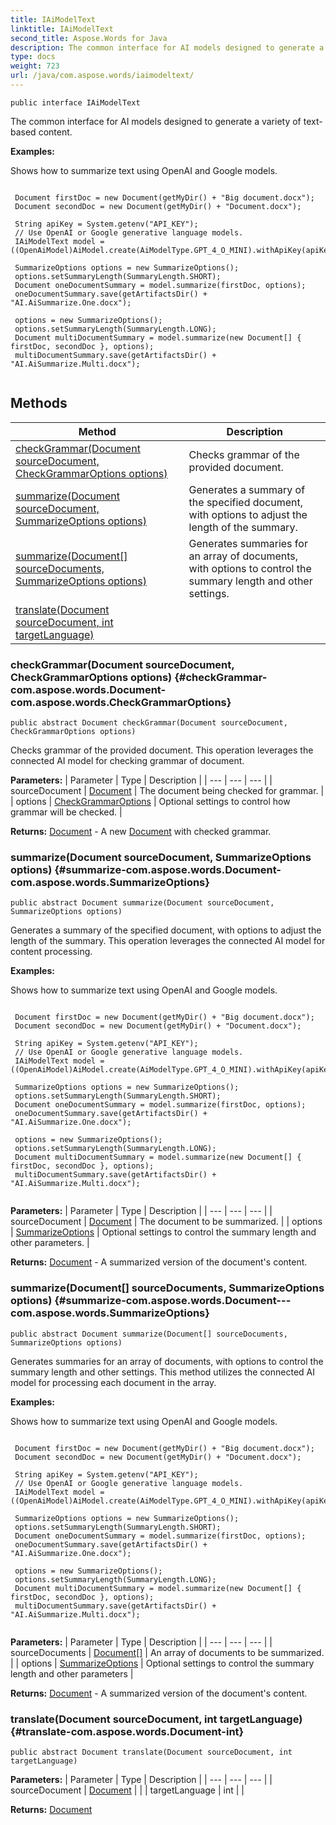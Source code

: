 ```yaml
---
title: IAiModelText
linktitle: IAiModelText
second_title: Aspose.Words for Java
description: The common interface for AI models designed to generate a variety of text-based content in Java.
type: docs
weight: 723
url: /java/com.aspose.words/iaimodeltext/
---
```

```
public interface IAiModelText
```

The common interface for AI models designed to generate a variety of text-based content.

 **Examples:** 

Shows how to summarize text using OpenAI and Google models.

```

 Document firstDoc = new Document(getMyDir() + "Big document.docx");
 Document secondDoc = new Document(getMyDir() + "Document.docx");

 String apiKey = System.getenv("API_KEY");
 // Use OpenAI or Google generative language models.
 IAiModelText model = ((OpenAiModel)AiModel.create(AiModelType.GPT_4_O_MINI).withApiKey(apiKey)).withOrganization("Organization").withProject("Project");

 SummarizeOptions options = new SummarizeOptions();
 options.setSummaryLength(SummaryLength.SHORT);
 Document oneDocumentSummary = model.summarize(firstDoc, options);
 oneDocumentSummary.save(getArtifactsDir() + "AI.AiSummarize.One.docx");

 options = new SummarizeOptions();
 options.setSummaryLength(SummaryLength.LONG);
 Document multiDocumentSummary = model.summarize(new Document[] { firstDoc, secondDoc }, options);
 multiDocumentSummary.save(getArtifactsDir() + "AI.AiSummarize.Multi.docx");
 
```
## Methods

| Method | Description |
| --- | --- |
| [checkGrammar(Document sourceDocument, CheckGrammarOptions options)](#checkGrammar-com.aspose.words.Document-com.aspose.words.CheckGrammarOptions) | Checks grammar of the provided document. |
| [summarize(Document sourceDocument, SummarizeOptions options)](#summarize-com.aspose.words.Document-com.aspose.words.SummarizeOptions) | Generates a summary of the specified document, with options to adjust the length of the summary. |
| [summarize(Document[] sourceDocuments, SummarizeOptions options)](#summarize-com.aspose.words.Document---com.aspose.words.SummarizeOptions) | Generates summaries for an array of documents, with options to control the summary length and other settings. |
| [translate(Document sourceDocument, int targetLanguage)](#translate-com.aspose.words.Document-int) |  |
### checkGrammar(Document sourceDocument, CheckGrammarOptions options) {#checkGrammar-com.aspose.words.Document-com.aspose.words.CheckGrammarOptions}
```
public abstract Document checkGrammar(Document sourceDocument, CheckGrammarOptions options)
```


Checks grammar of the provided document. This operation leverages the connected AI model for checking grammar of document.

**Parameters:**
| Parameter | Type | Description |
| --- | --- | --- |
| sourceDocument | [Document](../../com.aspose.words/document/) | The document being checked for grammar. |
| options | [CheckGrammarOptions](../../com.aspose.words/checkgrammaroptions/) | Optional settings to control how grammar will be checked. |

**Returns:**
[Document](../../com.aspose.words/document/) - A new [Document](../../com.aspose.words/document/) with checked grammar.
### summarize(Document sourceDocument, SummarizeOptions options) {#summarize-com.aspose.words.Document-com.aspose.words.SummarizeOptions}
```
public abstract Document summarize(Document sourceDocument, SummarizeOptions options)
```


Generates a summary of the specified document, with options to adjust the length of the summary. This operation leverages the connected AI model for content processing.

 **Examples:** 

Shows how to summarize text using OpenAI and Google models.

```

 Document firstDoc = new Document(getMyDir() + "Big document.docx");
 Document secondDoc = new Document(getMyDir() + "Document.docx");

 String apiKey = System.getenv("API_KEY");
 // Use OpenAI or Google generative language models.
 IAiModelText model = ((OpenAiModel)AiModel.create(AiModelType.GPT_4_O_MINI).withApiKey(apiKey)).withOrganization("Organization").withProject("Project");

 SummarizeOptions options = new SummarizeOptions();
 options.setSummaryLength(SummaryLength.SHORT);
 Document oneDocumentSummary = model.summarize(firstDoc, options);
 oneDocumentSummary.save(getArtifactsDir() + "AI.AiSummarize.One.docx");

 options = new SummarizeOptions();
 options.setSummaryLength(SummaryLength.LONG);
 Document multiDocumentSummary = model.summarize(new Document[] { firstDoc, secondDoc }, options);
 multiDocumentSummary.save(getArtifactsDir() + "AI.AiSummarize.Multi.docx");
 
```

**Parameters:**
| Parameter | Type | Description |
| --- | --- | --- |
| sourceDocument | [Document](../../com.aspose.words/document/) | The document to be summarized. |
| options | [SummarizeOptions](../../com.aspose.words/summarizeoptions/) | Optional settings to control the summary length and other parameters. |

**Returns:**
[Document](../../com.aspose.words/document/) - A summarized version of the document's content.
### summarize(Document[] sourceDocuments, SummarizeOptions options) {#summarize-com.aspose.words.Document---com.aspose.words.SummarizeOptions}
```
public abstract Document summarize(Document[] sourceDocuments, SummarizeOptions options)
```


Generates summaries for an array of documents, with options to control the summary length and other settings. This method utilizes the connected AI model for processing each document in the array.

 **Examples:** 

Shows how to summarize text using OpenAI and Google models.

```

 Document firstDoc = new Document(getMyDir() + "Big document.docx");
 Document secondDoc = new Document(getMyDir() + "Document.docx");

 String apiKey = System.getenv("API_KEY");
 // Use OpenAI or Google generative language models.
 IAiModelText model = ((OpenAiModel)AiModel.create(AiModelType.GPT_4_O_MINI).withApiKey(apiKey)).withOrganization("Organization").withProject("Project");

 SummarizeOptions options = new SummarizeOptions();
 options.setSummaryLength(SummaryLength.SHORT);
 Document oneDocumentSummary = model.summarize(firstDoc, options);
 oneDocumentSummary.save(getArtifactsDir() + "AI.AiSummarize.One.docx");

 options = new SummarizeOptions();
 options.setSummaryLength(SummaryLength.LONG);
 Document multiDocumentSummary = model.summarize(new Document[] { firstDoc, secondDoc }, options);
 multiDocumentSummary.save(getArtifactsDir() + "AI.AiSummarize.Multi.docx");
 
```

**Parameters:**
| Parameter | Type | Description |
| --- | --- | --- |
| sourceDocuments | [Document\[\]](../../com.aspose.words/document/) | An array of documents to be summarized. |
| options | [SummarizeOptions](../../com.aspose.words/summarizeoptions/) | Optional settings to control the summary length and other parameters |

**Returns:**
[Document](../../com.aspose.words/document/) - A summarized version of the document's content.
### translate(Document sourceDocument, int targetLanguage) {#translate-com.aspose.words.Document-int}
```
public abstract Document translate(Document sourceDocument, int targetLanguage)
```




**Parameters:**
| Parameter | Type | Description |
| --- | --- | --- |
| sourceDocument | [Document](../../com.aspose.words/document/) |  |
| targetLanguage | int |  |

**Returns:**
[Document](../../com.aspose.words/document/)
